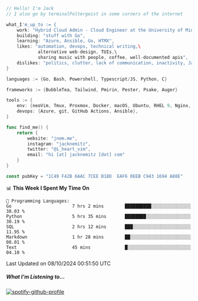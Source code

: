 ```go
// Hello! I'm Jack
// I also go by terminalPoltergeist in some corners of the internet

what_I'm_up_to := {
    work: "Hybrid Cloud Admin - Cloud Engineer at the University of Minnesota",
    building: "stuff with Go",
    learning: "Azure, Ansible, Go, HTMX",
    likes: "automation, devops, technical writing,\
            alternative web-design, TUIs,\
            sharing music with people, coffee, well-documented apis",
    dislikes: "politics, clutter, lack of communication, inactivity, Java",
}

languages := {Go, Bash, Powershell, Typescript/JS, Python, C}

frameworks := {BubbleTea, Tailwind, Pmirin, Pester, Psake, Auger}

tools := {
    env: {neoVim, Tmux, Proxmox, Docker, macOS, Ubuntu, RHEL 9, Nginx, DigitalOcean, Cloudflare},
    devops: {Azure, git, GitHub Actions, Ansible},
}

func find_me() {
    return {
        website: "jnem.me",
        instagram: "jacknemitz",
        twitter: "@i_heart_vim",
        email: "hi [at] jacknemitz [dot] com"
    }
}

const pubKey = "1C49 F42B 6AAC 7CEE B18D  EAF6 0EEB C943 1694 A88E"
```

<!--START_SECTION:waka-->
📊 **This Week I Spent My Time On** 

```text
💬 Programming Languages: 
Go                       7 hrs 2 mins        ██████████░░░░░░░░░░░░░░░   38.03 % 
Python                   5 hrs 35 mins       ████████░░░░░░░░░░░░░░░░░   30.19 % 
SQL                      2 hrs 12 mins       ███░░░░░░░░░░░░░░░░░░░░░░   11.95 % 
Markdown                 1 hr 28 mins        ██░░░░░░░░░░░░░░░░░░░░░░░   08.01 % 
Text                     45 mins             █░░░░░░░░░░░░░░░░░░░░░░░░   04.10 % 
```


 Last Updated on 08/10/2024 00:51:50 UTC
<!--END_SECTION:waka-->

##### What I'm Listening to...

[![spotify-github-profile](https://jnem.me/listening-item?maxAge=2592000)](https://jnem.me/listening)
